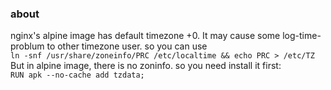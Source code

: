 ### about
nginx's alpine image has default timezone +0. It may cause some log-time-problum to other timezone user. so you can use  
`ln -snf /usr/share/zoneinfo/PRC /etc/localtime && echo PRC > /etc/TZ`
But in alpine image, there is no zoninfo. so you need install it first:  
`RUN apk --no-cache add tzdata;`
